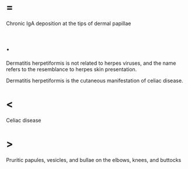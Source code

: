 # =

Chronic IgA deposition at the tips of dermal papillae

# .

Dermatitis herpetiformis is not related to herpes viruses, and the name refers to the resemblance to herpes skin presentation.

Dermatitis herpetiformis is the cutaneous manifestation of celiac disease.

# <

Celiac disease

# >

Pruritic papules, vesicles, and bullae on the elbows, knees, and buttocks
